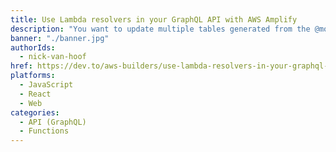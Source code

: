 ```yaml
---
title: Use Lambda resolvers in your GraphQL API with AWS Amplify
description: "You want to update multiple tables generated from the @model directive. How would you do that? The answer: create a Lambda resolver that can access the tables and connect it to your Graphql mutation!"
banner: "./banner.jpg"
authorIds:
  - nick-van-hoof
href: https://dev.to/aws-builders/use-lambda-resolvers-in-your-graphql-api-with-aws-amplify-5e13
platforms:
  - JavaScript
  - React
  - Web
categories:
  - API (GraphQL)
  - Functions
---
```

